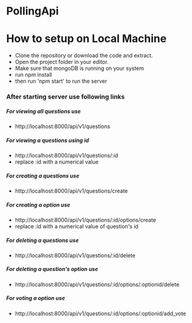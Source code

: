 # PollingApi

# How to setup on Local Machine

- Clone the repository or download the code and extract.
- Open the project folder in your editor.
- Make sure that mongoDB is running on your system
- run  npm install  
- then run 'npm start' to run the server

### After starting server use following links 

##### For viewing all questions use
- http://localhost:8000/api/v1/questions

##### For viewing a questions using id
- http://localhost:8000/api/v1/questions/:id
- replace :id with a numerical value

##### For creating a questions use
- http://localhost:8000/api/v1/questions/create

##### For creating a option use
- http://localhost:8000/api/v1/questions/:id/options/create
-  replace :id with a numerical value of question's id

##### For deleting a questions use
- http://localhost:8000/api/v1/questions/:id/delete

##### For deleting a question's option use
- http://localhost:8000/api/v1/questions/:id/options/:optionid/delete

##### For voting a option use
- http://localhost:8000/api/v1/questions/:id/options/:optionid/add_vote
